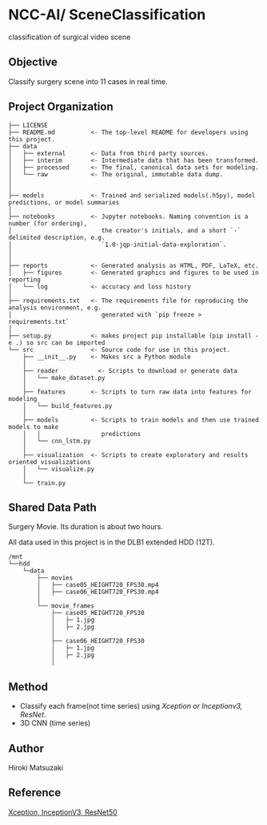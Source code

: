 
NCC-AI/ SceneClassification
==============================

classification of surgical video scene

Objective
------------
Classify surgery scene into 11 cases in real time.

Project Organization
------------

    ├── LICENSE
    ├── README.md          <- The top-level README for developers using this project.
    ├── data
    │   ├── external       <- Data from third party sources.
    │   ├── interim        <- Intermediate data that has been transformed.
    │   ├── processed      <- The final, canonical data sets for modeling.
    │   └── raw            <- The original, immutable data dump.
    │
    │
    ├── models             <- Trained and serialized models(.h5py), model predictions, or model summaries
    │
    ├── notebooks          <- Jupyter notebooks. Naming convention is a number (for ordering),
    │                         the creator's initials, and a short `-` delimited description, e.g.
    │                         `1.0-jqp-initial-data-exploration`.
    │
    │
    ├── reports            <- Generated analysis as HTML, PDF, LaTeX, etc.
    │   ├── figures        <- Generated graphics and figures to be used in reporting
    │   └── log            <- accuracy and loss history
    │
    ├── requirements.txt   <- The requirements file for reproducing the analysis environment, e.g.
    │                         generated with `pip freeze > requirements.txt`
    │
    ├── setup.py           <- makes project pip installable (pip install -e .) so src can be imported
    └── src                <- Source code for use in this project.
        ├── __init__.py    <- Makes src a Python module
        │
        ├── reader           <- Scripts to download or generate data
        │   └── make_dataset.py
        │
        ├── features       <- Scripts to turn raw data into features for modeling
        │   └── build_features.py
        │
        ├── models         <- Scripts to train models and then use trained models to make
        │   │                 predictions
        │   └── cnn_lstm.py
        │
        ├── visualization  <- Scripts to create exploratory and results oriented visualizations
        │   └── visualize.py
        │
        └── train.py

Shared Data Path
------------
Surgery Movie. Its duration is about two hours.

All data used in this project is in the DLB1 extended HDD (12T). 

    /mnt
    └──hdd
        └─data
            ├── movies
            │   ├── case05_HEIGHT720_FPS30.mp4
            │   ├── case06_HEIGHT720_FPS30.mp4 
            │
            └── movie_frames
                ├── case05_HEIGHT720_FPS30
                │   ├─ 1.jpg
                │   ├─ 2.jpg
                │
                ├── case06_HEIGHT720_FPS30
                │   ├─ 1.jpg
                │   ├─ 2.jpg
                │
         
Method
------------
- Classify each frame(not time series) using  *Xception or Inceptionv3, ResNet*.
- 3D CNN (time series)

Author
------------
Hiroki Matsuzaki

Reference
------------
[Xception, InceptionV3, ResNet50](https://keras.io/ja/applications/)
